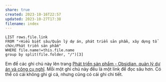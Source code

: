 ```yaml
---
share: true
created: 2023-10-16T22:57
updated: 2023-10-27T17:38
filename: index
---
```


```dataview
LIST rows.file.link
FROM "⚡Hiểu biết sâu/Quản lý dự án, phát triển sản phẩm, xây dựng tổ chức/Phát triển sản phẩm" 
WHERE file.name!=this.file.name
group by split(file.folder, "/")[3] 
```


Em để các ghi chú này lên trang [Phát triển sản phẩm - Obsidian, quản lý dự án và công cụ nghĩ](https://obsidian.quảcầu.cc/%E2%9A%A1hi%E1%BB%83u%20bi%E1%BA%BFt%20s%C3%A2u/qu%E1%BA%A3n%20l%C3%BD%20d%E1%BB%B1%20%C3%A1n,%20ph%C3%A1t%20tri%E1%BB%83n%20s%E1%BA%A3n%20ph%E1%BA%A9m,%20x%C3%A2y%20d%E1%BB%B1ng%20t%E1%BB%95%20ch%E1%BB%A9c/ph%C3%A1t%20tri%E1%BB%83n%20s%E1%BA%A3n%20ph%E1%BA%A9m/ph%C3%A1t%20tri%E1%BB%83n%20s%E1%BA%A3n%20ph%E1%BA%A9m/?utm_source=F+G+%C2%BB+Product+Maker+Vietnam&utm_medium=social&utm_campaign=Tr%E1%BA%A5n+K%E1%BB%B3). Mỗi một ghi chú này đều là một link để đọc sâu hơn. Có thể có cái không ghi gì cả, nhưng cũng có cái ghi chi tiết. 